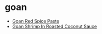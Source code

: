 # goan

 * [Goan Red Spice Paste](index/g/goan-red-spice-paste-362349.json)
 * [Goan Shrimp In Roasted Coconut Sauce](index/g/goan-shrimp-in-roasted-coconut-sauce-242304.json)
